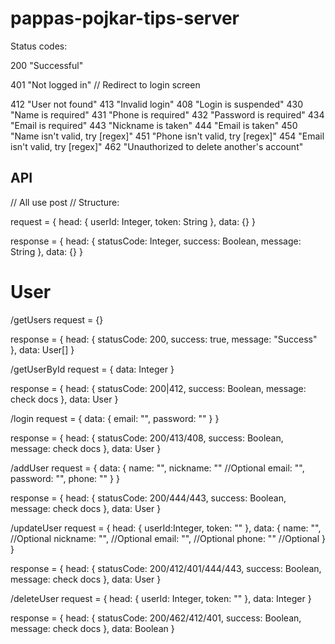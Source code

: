 # pappas-pojkar-tips-server

Status codes:

200 "Successful"

401 "Not logged in" // Redirect to login screen


412 "User not found"
413 "Invalid login"
408 "Login is suspended"
430 "Name is required"
431 "Phone is required"
432 "Password is required"
434 "Email is required"
443 "Nickname is taken"
444 "Email is taken"
450 "Name isn't valid, try [regex]"
451 "Phone isn't valid, try [regex]"
454 "Email isn't valid, try [regex]"
462 "Unauthorized to delete another's account"



## API
// All use post
// Structure:

request = {
  head: {
    userId: Integer,
    token: String
  },
  data: {}
}

response = {
  head: {
    statusCode: Integer,
    success: Boolean,
    message: String
  },
  data: {}
}




# User


/getUsers
request = {}

response = {
  head: {
    statusCode: 200,
    success: true,
    message: "Success"
  },
  data: User[]
}



/getUserById
request = {
  data: Integer
}

response = {
  head: {
    statusCode: 200|412,
    success: Boolean,
    message: check docs
  },
  data: User
}



/login
request = {
  data: {
    email: "",
    password: ""
  }
}

response = {
  head: {
    statusCode: 200/413/408,
    success: Boolean,
    message: check docs
  },
  data: User
}




/addUser
request = {
  data: {
    name: "",
    nickname: "" //Optional
    email: "",
    password: "",
    phone: ""
  }
}

response = {
  head: {
    statusCode: 200/444/443,
    success: Boolean,
    message: check docs
  },
  data: User
}




/updateUser
request = {
  head: {
    userId:Integer,
    token: ""
  },
  data: {
    name: "",     //Optional
    nickname: "", //Optional
    email: "",    //Optional
    phone: ""     //Optional
  }
}

response = {
  head: {
    statusCode: 200/412/401/444/443,
    success: Boolean,
    message: check docs
  },
  data: User
}



/deleteUser
request = {
  head: {
    userId: Integer,
    token: ""
  },
  data: Integer
}

response = {
  head: {
    statusCode: 200/462/412/401,
    success: Boolean,
    message: check docs
  },
  data: Boolean
}